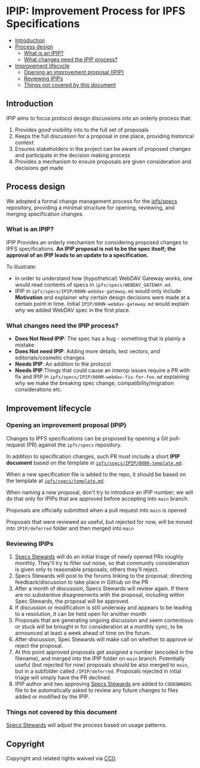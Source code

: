 # IPIP: Improvement Process for IPFS Specifications

- [Introduction](#introduction)
- [Process design](#process-design)
  - [What is an IPIP?](#what-is-an-ipip)
  - [What changes need the IPIP process?](#what-changes-need-the-ipip-process)
- [Improvement lifecycle](#improvement-lifecycle)
  - [Opening an improvement proposal (IPIP)](#opening-an-improvement-proposal-ipip)
  - [Reviewing IPIPs](#reviewing-ipips)
  - [Things not covered by this document](#things-not-covered-by-this-document)

## Introduction

IPIP aims to focus protocol design discussions into an orderly process that:

1. Provides good visibility into to the full set of proposals
2. Keeps the full discussion for a proposal in one place, providing historical context
3. Ensures stakeholders in the project can be aware of proposed changes and participate
in the decision making process
4. Provides a mechanism to ensure proposals are given consideration and decisions get made

## Process design

We adopted a formal change management process for the [ipfs/specs][1] repository, providing a
minimal structure for opening, reviewing, and merging specification changes.

[1]: https://github.com/ipfs/specs/

### What is an IPIP?

IPIP Provides an orderly mechanism for considering proposed changes to IPFS specifications.
**An IPIP proposal is not to be the spec itself; the approval of an IPIP leads to an update to
a specification.**

To illustrate:

- In order to understand how (hypothetical) WebDAV Gateway works, one would
  read contents of specs in `ipfs/specs/WEBDAV_GATEWAY.md`.
- IPIP in `ipfs/specs/IPIP/000N-webdav-gateway.md` would only include
  **Motivation** and explainer why certain design decisions were made at a
  certain point in time. Initial `IPIP/000N-webdav-gateway.md` would explain
  why we added WebDAV spec in the first place.

### What changes need the IPIP process?

- **Does Not Need IPIP**: The spec has a bug - something that is plainly a mistake
- **Does Not need IPIP**: Adding more details, test vectors, and editorials/cosmetic changes
- **Needs IPIP**: An addition to the protocol
- **Needs IPIP**:Things that could cause an interop issues require a PR with fix and IPIP in
  `ipfs/specs/IPIP/000M-webdav-fix-for-foo.md` explaining why we make the
  breaking spec change, compatibility/migration considerations etc.

## Improvement lifecycle

### Opening an improvement proposal (IPIP)

Changes to IPFS specifications can be proposed by opening a Git pull-request
(PR) against the `ipfs/specs` repository.

In addition to specification changes, such PR must include a short **IPIP
document** based on the template in [`ipfs/specs/IPIP/0000-template.md`](./IPIP/0000-template.md).

When a new specification file is added to the repo, it should be based on
the template at [`ipfs/specs/template.md`](./template.md).

When naming a new proposal, don't try to introduce an IPIP number; we will do that only for
IPIPs that are approved before accepting into `main` branch.

Proposals are officially submitted when a pull request into `main` is opened

Proposals that were reviewed as useful, but rejected for now, will be moved into `IPIP/deferred` folder and then merged into `main`

### Reviewing IPIPs

1. [Specs Stewards] will do an initial triage of newly opened PRs roughly monthly. They'll try to filter out
noise, so that community consideration is given only to reasonable proposals; others they'll reject.
2. Specs Stewards will post to the forums linking to the proposal; directing feedback/discussion to
take place in Github on the PR
3. After a month of discussion, Specs Stewards will review again. If there are no substantive disagreements
with the proposal, including within Spec Stewards, the proposal will be approved.
4. If discussion or modification is still underway and appears to be leading to a resolution, it can be held
open for another month
5. Proposals that are generating ongoing discussion and seem contentious or stuck will be brought in for
consideration at a monthly sync, to be announced at least a week ahead of time on the forum.
6. After discussion, Spec Stewards will make call on whether to approve or reject the proposal.
7. At this point approved proposals get assigned a number (encoded in the filename),
and merged into the IPIP folder on `main` branch. Potentially useful (but rejected for now)
proposals should be also merged to `main`, but in a subfolder called `/IPIP/deferred`. Proposals rejected in intial
triage will simply have the PR declined.
8. IPIP author and two approving [Specs Stewards] are added to `CODEOWNERS` file to be
automatically asked to review any future changes to files added or modified by the IPIP.

### Things not covered by this document

[Specs Stewards] will adjust the process based on usage patterns.

[Specs Stewards]: https://github.com/orgs/ipfs/teams/specs-stewards/members

## Copyright

Copyright and related rights waived via [CC0](https://creativecommons.org/publicdomain/zero/1.0/).
